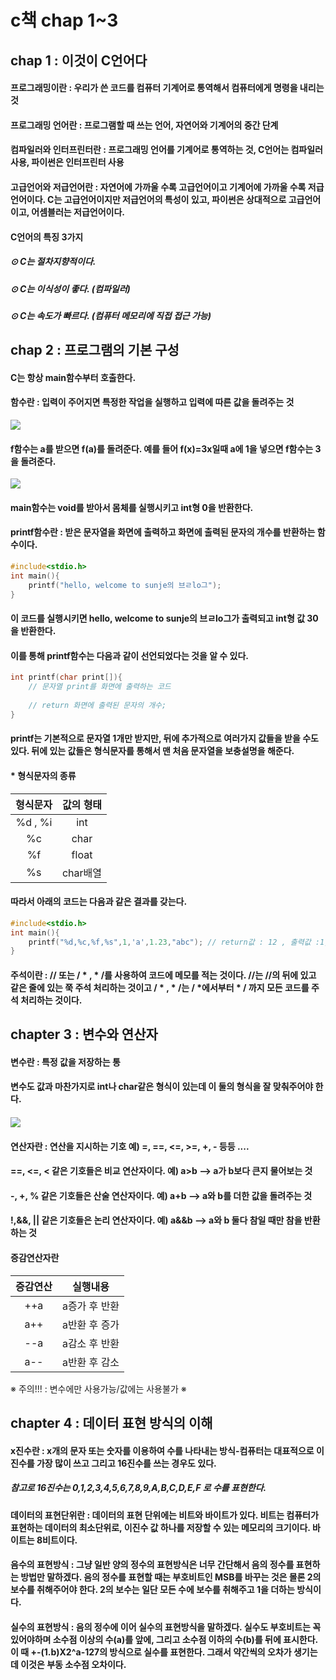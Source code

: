 # c책 chap 1~3



## chap 1 : 이것이 C언어다





#### 프로그래밍이란 : 우리가 쓴 코드를 컴퓨터 기계어로 통역해서 컴퓨터에게 명령을 내리는 것



#### 프로그래밍 언어란 : 프로그램할 때 쓰는 언어, 자연어와 기계어의 중간 단계



#### 컴파일러와 인터프린터란 : 프로그래밍 언어를 기계어로 통역하는 것, C언어는 컴파일러 사용, 파이썬은 인터프린터 사용



#### 고급언어와 저급언어란 : 자연어에 가까울 수록 고급언어이고 기계어에 가까울 수록 저급언어이다. C는 고급언어이지만 저급언어의 특성이 있고, 파이썬은 상대적으로 고급언어이고, 어셈블러는 저급언어이다.



#### C언어의 특징 3가지

##### 	  		⊙ C는 절차지향적이다.

##### 		⊙ C는 이식성이 좋다. (컴파일러)

##### 		⊙ C는 속도가 빠르다. (컴퓨터 메모리에 직접 접근 가능)





## chap 2 : 프로그램의 기본 구성



#### C는 항상 main함수부터 호출한다.

#### 함수란  : 입력이 주어지면 특정한 작업을 실행하고 입력에 따른 값을 돌려주는 것

![](https://encrypted-tbn0.gstatic.com/images?q=tbn%3AANd9GcSCHC7vGiN3U4pg8gYNAGc-ayutXTt2vAI-aw&usqp=CAU)

#### f함수는 a를 받으면 f(a)를 돌려준다. 예를 들어 f(x)=3x일때 a에 1을 넣으면 f함수는 3을 돌려준다.



![](https://lh3.googleusercontent.com/proxy/P5Midu5FJJwZKfoLh33vT5VDOkIdkSdd57hvIy0qOLsZw1wt0OVGdXXzV7GV7kOfo4H1nN0kbQiETzCX6mXVSc843QJ-tFNJRAXn_HUmml0Y7zD2oIXxZfxVfi3I2VjcB1F9FXokNPYOtiHM6xyFEO1VzpR-AstcFQ)

#### main함수는 void를 받아서 몸체를 실행시키고 int형 0을 반환한다.



#### printf함수란 : 받은 문자열을 화면에 출력하고 화면에 출력된 문자의 개수를 반환하는 함수이다. 

```c
#include<stdio.h>
int main(){
	printf("hello, welcome to sunje의 브ㄹlo그");
}
```

#### 이 코드를 실행시키면 hello, welcome to sunje의 브ㄹlo그가 출력되고 int형 값 30을 반환한다.

#### 이를 통해 printf함수는 다음과 같이 선언되었다는 것을 알 수 있다.

```c
int printf(char print[]){
	// 문자열 print를 화면에 출력하는 코드
	
	// return 화면에 출력된 문자의 개수; 
}
```



#### printf는 기본적으로  문자열 1개만 받지만, 뒤에 추가적으로 여러가지 값들을 받을 수도 있다. 뒤에 있는 값들은 형식문자를 통해서 맨 처음 문자열을 보충설명을 해준다.



#### * 형식문자의 종류 

| 형식문자 | 값의 형태 |
| :------: | :-------: |
| %d , %i  |    int    |
|    %c    |   char    |
|    %f    |   float   |
|    %s    | char배열  |



#### 따라서 아래의 코드는 다음과 같은 결과를 갖는다.

```c
#include<stdio.h>
int main(){
	printf("%d,%c,%f,%s",1,'a',1.23,"abc"); // return값 : 12 , 출력값 :1,a,1.23,abc
}
```





#### 주석이란 : //  또는  / * , * /를 사용하여 코드에 메모를 적는 것이다. //는 //의 뒤에 있고 같은 줄에 있는 쭉 주석 처리하는 것이고  / * , * /는 / *에서부터 * / 까지 모든 코드를 주석 처리하는 것이다.





## chapter 3 : 변수와 연산자



#### 변수란 : 특정 값을 저장하는 통

#### 변수도 값과 마찬가지로 int나 char같은 형식이 있는데 이 둘의 형식을 잘 맞춰주어야 한다.

#### 

![](https://lh3.googleusercontent.com/proxy/1k0bRQfkgnWuS94ruk8r9s2N19qJk3YBImIR47uRL8Y8zAn0Sv3fvtPNJ3QKZMH2HrVnQ2BqjhahutsS_sc81_tfi6INWNlAUXnwMRQRX9SHvp_vKiCS0kAgTHFoFdacqV6UrlKViMGj7tIcm2_MwN6HgOBaE-NrDGDQn2flWyyAj6Y)



#### 연산자란 : 연산을 지시하는 기호 예) =, ==, <=, >=, +, -  등등 ....



#### ==, <=, < 같은 기호들은 비교 연산자이다. 예) a>b --> a가 b보다 큰지 물어보는 것

#### -, +, % 같은 기호들은 산술 연산자이다. 예) a+b --> a와 b를 더한 값을 돌려주는 것

#### !,&&, || 같은 기호들은 논리 연산자이다. 예) a&&b --> a와 b 둘다 참일 때만 참을 반환하는 것 

#### 

#### 증감연산자란 

| 증감연산 |   실행내용    |
| :------: | :-----------: |
|   ++a    | a증가 후 반환 |
|   a++    | a반환 후 증가 |
|   --a    | a감소 후 반환 |
|   a--    | a반환 후 감소 |

※ 주의!!! : 변수에만 사용가능/값에는 사용불가 ※

## chapter 4 : 데이터 표현 방식의 이해
#### x진수란 : x개의 문자 또는 숫자를 이용하여 수를 나타내는 방식-컴퓨터는 대표적으로 이진수를 가장 많이 쓰고 그리고 16진수를 쓰는 경우도 있다.
##### 참고로 16진수는 0,1,2,3,4,5,6,7,8,9,A,B,C,D,E,F 로 수를 표현한다.
#### 데이터의 표현단위란 : 데이터의 표현 단위에는 비트와 바이트가 있다. 비트는 컴퓨터가 표현하는 데이터의 최소단위로, 이진수 값 하나를 저장할 수 있는 메모리의 크기이다. 바이트는 8비트이다.
#### 음수의 표현방식 : 그냥 일반 양의 정수의 표현방식은 너무 간단해서 음의 정수를 표현하는 방법만 말하겠다. 음의 정수를 표현할 때는 부호비트인 MSB를 바꾸는 것은 몰론 2의 보수를 취해주어야 한다. 2의 보수는 일단 모든 수에 보수를 취해주고 1을 더하는 방식이다.
#### 실수의 표현방식 : 음의 정수에 이어 실수의 표현방식을 말하겠다. 실수도 부호비트는 꼭있어야하며 소수점 이상의 수(a)를 앞에, 그리고 소수점 이하의 수(b)를 뒤에 표시한다. 이 때 +-(1.b)X2^a-127의 방식으로 실수를 표현한다. 그래서 약간씩의 오차가 생기는데 이것은 부동 소수점 오차이다.
